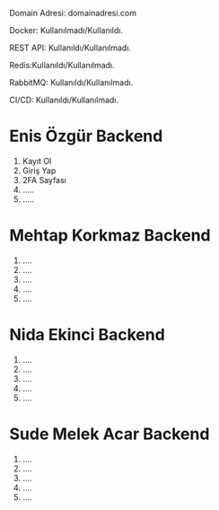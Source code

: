 Domain Adresi: domainadresi.com

Docker: Kullanılmadı/Kullanıldı.

REST API: Kullanıldı/Kullanılmadı.

Redis:Kullanıldı/Kullanılmadı.

RabbitMQ: Kullanıldı/Kullanılmadı.

CI/CD: Kullanıldı/Kullanılmadı.

# Enis Özgür Backend #
1. Kayıt Ol
2. Giriş Yap
3. 2FA Sayfası
4. .....
5. .....


# Mehtap Korkmaz Backend #
1. ....
2. ....
3. ....
4. ....
5. ....


# Nida Ekinci Backend #
1. ....
2. ....
3. ....
4. ....
5. ....


# Sude Melek Acar Backend #
1. ....
2. ....
3. ....
4. ....
5. ....